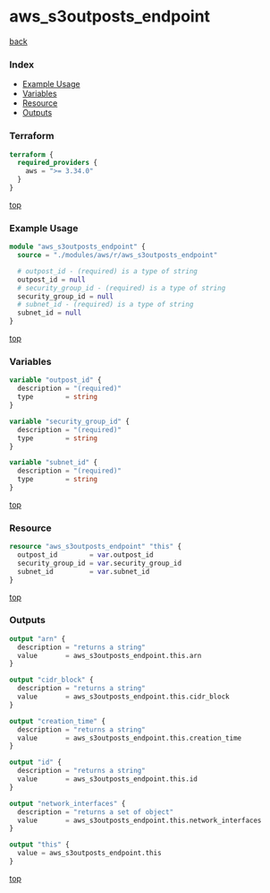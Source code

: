 # aws_s3outposts_endpoint

[back](../aws.md)

### Index

- [Example Usage](#example-usage)
- [Variables](#variables)
- [Resource](#resource)
- [Outputs](#outputs)

### Terraform

```terraform
terraform {
  required_providers {
    aws = ">= 3.34.0"
  }
}
```

[top](#index)

### Example Usage

```terraform
module "aws_s3outposts_endpoint" {
  source = "./modules/aws/r/aws_s3outposts_endpoint"

  # outpost_id - (required) is a type of string
  outpost_id = null
  # security_group_id - (required) is a type of string
  security_group_id = null
  # subnet_id - (required) is a type of string
  subnet_id = null
}
```

[top](#index)

### Variables

```terraform
variable "outpost_id" {
  description = "(required)"
  type        = string
}

variable "security_group_id" {
  description = "(required)"
  type        = string
}

variable "subnet_id" {
  description = "(required)"
  type        = string
}
```

[top](#index)

### Resource

```terraform
resource "aws_s3outposts_endpoint" "this" {
  outpost_id        = var.outpost_id
  security_group_id = var.security_group_id
  subnet_id         = var.subnet_id
}
```

[top](#index)

### Outputs

```terraform
output "arn" {
  description = "returns a string"
  value       = aws_s3outposts_endpoint.this.arn
}

output "cidr_block" {
  description = "returns a string"
  value       = aws_s3outposts_endpoint.this.cidr_block
}

output "creation_time" {
  description = "returns a string"
  value       = aws_s3outposts_endpoint.this.creation_time
}

output "id" {
  description = "returns a string"
  value       = aws_s3outposts_endpoint.this.id
}

output "network_interfaces" {
  description = "returns a set of object"
  value       = aws_s3outposts_endpoint.this.network_interfaces
}

output "this" {
  value = aws_s3outposts_endpoint.this
}
```

[top](#index)